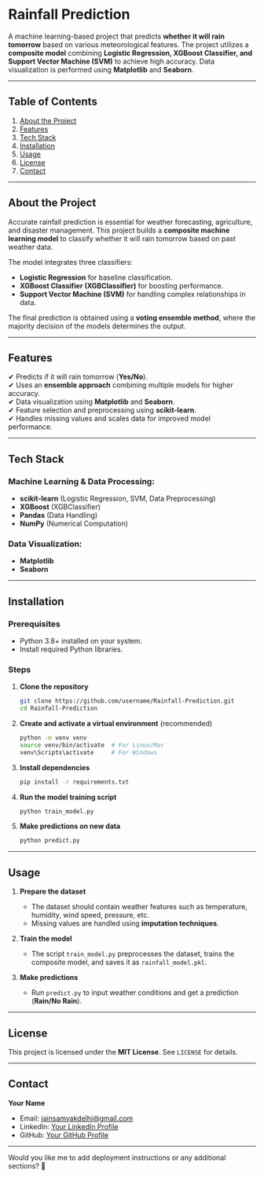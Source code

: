 # **Rainfall Prediction**  

A machine learning-based project that predicts **whether it will rain tomorrow** based on various meteorological features. The project utilizes a **composite model** combining **Logistic Regression, XGBoost Classifier, and Support Vector Machine (SVM)** to achieve high accuracy. Data visualization is performed using **Matplotlib** and **Seaborn**.

---

## **Table of Contents**  
1. [About the Project](#about-the-project)  
2. [Features](#features)  
3. [Tech Stack](#tech-stack)  
4. [Installation](#installation)  
5. [Usage](#usage)  
6. [License](#license)  
7. [Contact](#contact)  

---

## **About the Project**  
Accurate rainfall prediction is essential for weather forecasting, agriculture, and disaster management. This project builds a **composite machine learning model** to classify whether it will rain tomorrow based on past weather data.  

The model integrates three classifiers:
- **Logistic Regression** for baseline classification.  
- **XGBoost Classifier (XGBClassifier)** for boosting performance.  
- **Support Vector Machine (SVM)** for handling complex relationships in data.  

The final prediction is obtained using a **voting ensemble method**, where the majority decision of the models determines the output.

---

## **Features**  
✔ Predicts if it will rain tomorrow (**Yes/No**).  
✔ Uses an **ensemble approach** combining multiple models for higher accuracy.  
✔ Data visualization using **Matplotlib** and **Seaborn**.  
✔ Feature selection and preprocessing using **scikit-learn**.  
✔ Handles missing values and scales data for improved model performance.  

---

## **Tech Stack**  
### **Machine Learning & Data Processing:**  
- **scikit-learn** (Logistic Regression, SVM, Data Preprocessing)  
- **XGBoost** (XGBClassifier)  
- **Pandas** (Data Handling)  
- **NumPy** (Numerical Computation)  

### **Data Visualization:**  
- **Matplotlib**  
- **Seaborn**  

---

## **Installation**  

### **Prerequisites**  
- Python 3.8+ installed on your system.  
- Install required Python libraries.  

### **Steps**  

1. **Clone the repository**  
   ```bash
   git clone https://github.com/username/Rainfall-Prediction.git
   cd Rainfall-Prediction
   ```

2. **Create and activate a virtual environment** (recommended)  
   ```bash
   python -m venv venv
   source venv/bin/activate  # For Linux/Mac
   venv\Scripts\activate     # For Windows
   ```

3. **Install dependencies**  
   ```bash
   pip install -r requirements.txt
   ```

4. **Run the model training script**  
   ```bash
   python train_model.py
   ```

5. **Make predictions on new data**  
   ```bash
   python predict.py
   ```

---

## **Usage**  

1. **Prepare the dataset**  
   - The dataset should contain weather features such as temperature, humidity, wind speed, pressure, etc.  
   - Missing values are handled using **imputation techniques**.  

2. **Train the model**  
   - The script `train_model.py` preprocesses the dataset, trains the composite model, and saves it as `rainfall_model.pkl`.  

3. **Make predictions**  
   - Run `predict.py` to input weather conditions and get a prediction (**Rain/No Rain**).  

---

## **License**  
This project is licensed under the **MIT License**. See `LICENSE` for details.

---

## **Contact**  
**Your Name**  
- Email: jainsamyakdelhi@gmail.com
- LinkedIn: [Your LinkedIn Profile](https://linkedin.com/in/samyak-jain-0807ab249)  
- GitHub: [Your GitHub Profile](https://github.com/SJisPro)  

---

Would you like me to add deployment instructions or any additional sections? 🚀

